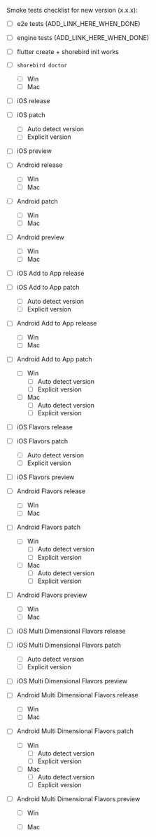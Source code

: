 Smoke tests checklist for new version (x.x.x):

- [ ] e2e tests (ADD_LINK_HERE_WHEN_DONE)
- [ ] engine tests (ADD_LINK_HERE_WHEN_DONE)
- [ ] flutter create + shorebird init works

- [ ] `shorebird doctor`
    - [ ] Win
    - [ ] Mac

- [ ] iOS release
- [ ] iOS patch
    - [ ] Auto detect version
    - [ ] Explicit version
- [ ] iOS preview

- [ ] Android release
    - [ ] Win
    - [ ] Mac
- [ ] Android patch
    - [ ] Win
    - [ ] Mac
- [ ] Android preview
    - [ ] Win
    - [ ] Mac

- [ ] iOS Add to App release
- [ ] iOS Add to App patch
    - [ ] Auto detect version
    - [ ] Explicit version

- [ ] Android Add to App release
    - [ ] Win
    - [ ] Mac
- [ ] Android Add to App patch
    - [ ] Win
      - [ ] Auto detect version
      - [ ] Explicit version
    - [ ] Mac
      - [ ] Auto detect version
      - [ ] Explicit version
 
- [ ] iOS Flavors release
- [ ] iOS Flavors patch
    - [ ] Auto detect version
    - [ ] Explicit version

- [ ] iOS Flavors preview

- [ ] Android Flavors release
    - [ ] Win
    - [ ] Mac
- [ ] Android Flavors patch
    - [ ] Win
      - [ ] Auto detect version
      - [ ] Explicit version
    - [ ] Mac
      - [ ] Auto detect version
      - [ ] Explicit version
- [ ] Android Flavors preview
    - [ ] Win
    - [ ] Mac
   
- [ ] iOS Multi Dimensional Flavors release
- [ ] iOS Multi Dimensional Flavors patch
    - [ ] Auto detect version
    - [ ] Explicit version

- [ ] iOS Multi Dimensional Flavors preview

- [ ] Android Multi Dimensional Flavors release
    - [ ] Win
    - [ ] Mac
- [ ] Android Multi Dimensional Flavors patch
    - [ ] Win
      - [ ] Auto detect version
      - [ ] Explicit version
    - [ ] Mac
      - [ ] Auto detect version
      - [ ] Explicit version
- [ ] Android Multi Dimensional Flavors preview
    - [ ] Win
    - [ ] Mac
 
